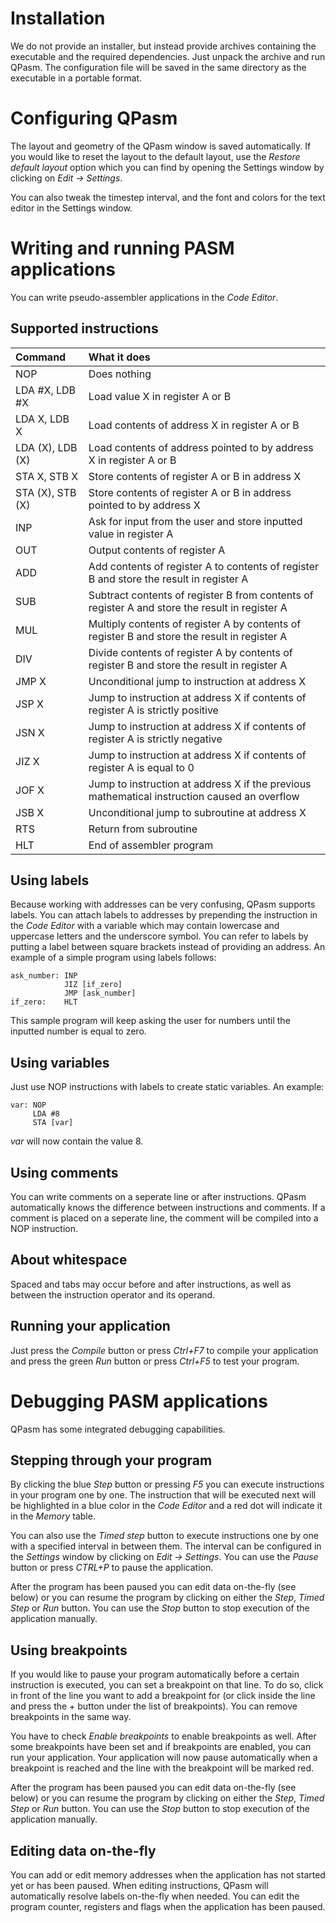 # Installation #

We do not provide an installer, but instead provide archives containing the executable and the required dependencies. Just unpack the archive and run QPasm. The configuration file will be saved in the same directory as the executable in a portable format.

# Configuring QPasm #

The layout and geometry of the QPasm window is saved automatically. If you would like to reset the layout to the default layout, use the _Restore default layout_ option which you can find by opening the Settings window by clicking on _Edit -> Settings_.

You can also tweak the timestep interval, and the font and colors for the text editor in the Settings window.

# Writing and running PASM applications #

You can write pseudo-assembler applications in the _Code Editor_.

## Supported instructions ##

| **Command** | **What it does** |
|:------------|:-----------------|
| NOP | Does nothing |
| LDA #X, LDB #X | Load value X in register A or B |
| LDA X, LDB X | Load contents of address X in register A or B |
| LDA (X), LDB (X) | Load contents of address pointed to by address X in register A or B |
| STA X, STB X | Store contents of register A or B in address X |
| STA (X), STB (X) | Store contents of register A or B in address pointed to by address X |
| INP | Ask for input from the user and store inputted value in register A |
| OUT | Output contents of register A |
| ADD | Add contents of register A to contents of register B and store the result in register A |
| SUB | Subtract contents of register B from contents of register A and store the result in register A |
| MUL | Multiply contents of register A by contents of register B and store the result in register A |
| DIV | Divide contents of register A by contents of register B and store the result in register A |
| JMP X | Unconditional jump to instruction at address X |
| JSP X | Jump to instruction at address X if contents of register A is strictly positive |
| JSN X | Jump to instruction at address X if contents of register A is strictly negative |
| JIZ X | Jump to instruction at address X if contents of register A is equal to 0 |
| JOF X | Jump to instruction at address X if the previous mathematical instruction caused an overflow |
| JSB X | Unconditional jump to subroutine at address X |
| RTS | Return from subroutine |
| HLT | End of assembler program |

## Using labels ##

Because working with addresses can be very confusing, QPasm supports labels. You can attach labels to addresses by prepending the instruction in the _Code Editor_ with a variable which may contain lowercase and uppercase letters and the underscore symbol. You can refer to labels by putting a label between square brackets instead of providing an address. An example of a simple program using labels follows:

```
ask_number: INP
            JIZ [if_zero]
            JMP [ask_number]
if_zero:    HLT
```

This sample program will keep asking the user for numbers until the inputted number is equal to zero.

## Using variables ##

Just use NOP instructions with labels to create static variables. An example:

```
var: NOP
     LDA #8
     STA [var]
```

_var_ will now contain the value 8.

## Using comments ##

You can write comments on a seperate line or after instructions. QPasm automatically knows the difference between instructions and comments. If a comment is placed on a seperate line, the comment will be compiled into a NOP instruction.

## About whitespace ##

Spaced and tabs may occur before and after instructions, as well as between the instruction operator and its operand.

## Running your application ##

Just press the _Compile_ button or press _Ctrl+F7_ to compile your application and press the green _Run_ button or press _Ctrl+F5_ to test your program.

# Debugging PASM applications #

QPasm has some integrated debugging capabilities.

## Stepping through your program ##

By clicking the blue _Step_ button or pressing _F5_ you can execute instructions in your program one by one. The instruction that will be executed next will be highlighted in a blue color in the _Code Editor_ and a red dot will indicate it in the _Memory_ table.

You can also use the _Timed step_ button to execute instructions one by one with a specified interval in between them. The interval can be configured in the _Settings_ window by clicking on _Edit -> Settings_. You can use the _Pause_ button or press _CTRL+P_ to pause the application.

After the program has been paused you can edit data on-the-fly (see below) or you can resume the program by clicking on either the _Step_, _Timed Step_ or _Run_ button. You can use the _Stop_ button to stop execution of the application manually.

## Using breakpoints ##

If you would like to pause your program automatically before a certain instruction is executed, you can set a breakpoint on that line. To do so, click in front of the line you want to add a breakpoint for (or click inside the line and press the + button under the list of breakpoints). You can remove breakpoints in the same way.

You have to check _Enable breakpoints_ to enable breakpoints as well. After some breakpoints have been set and if breakpoints are enabled, you can run your application. Your application will now pause automatically when a breakpoint is reached and the line with the breakpoint will be marked red.

After the program has been paused you can edit data on-the-fly (see below) or you can resume the program by clicking on either the _Step_, _Timed Step_ or _Run_ button. You can use the _Stop_ button to stop execution of the application manually.

## Editing data on-the-fly ##

You can add or edit memory addresses when the application has not started yet or has been paused. When editing instructions, QPasm will automatically resolve labels on-the-fly when needed. You can edit the program counter, registers and flags when the application has been paused.